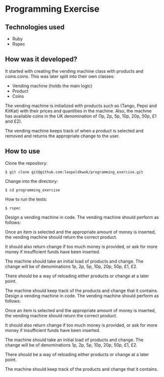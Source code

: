# Programming Exercise

Technologies used
------------------

* Ruby
* Rspec

How was it developed?
---------------------
It started with creating the vending machine class with products and coins.coins. This was later split into their own classes:

- Vending machine (holds the main logic)
- Product
- Coins

The vending machine is initialized with products such as (Tango, Pepsi and KitKat) with their prices and quantities in the machine. Also, the machine has available coins in the UK denomination of (1p, 2p, 5p, 10p, 20p, 50p, £1 and £2). 

The vending machine keeps track of when a product is selected and removed and returns the appropriate change to the user.

How to use
-----------

Clone the repository:

```shell
$ git clone git@github.com:leopoldkwok/programming_exercise.git
```

Change into the directory:

```shell
$ cd programming_exercise
```

How to run the tests:

```shell
$ rspec
```

Design a vending machine in code. The vending machine should perform as follows:

Once an item is selected and the appropriate amount of money is inserted, the vending machine should return the correct product.

It should also return change if too much money is provided, or ask for more money if insufficient funds have been inserted.

The machine should take an initial load of products and change. The change will be of denominations 1p, 2p, 5p, 10p, 20p, 50p, £1, £2.

There should be a way of reloading either products or change at a later point.

The machine should keep track of the products and change that it contains.
Design a vending machine in code. The vending machine should perform as follows:

Once an item is selected and the appropriate amount of money is inserted, the vending machine should return the correct product.

It should also return change if too much money is provided, or ask for more money if insufficient funds have been inserted.

The machine should take an initial load of products and change. The change will be of denominations 1p, 2p, 5p, 10p, 20p, 50p, £1, £2.

There should be a way of reloading either products or change at a later point.

The machine should keep track of the products and change that it contains.

